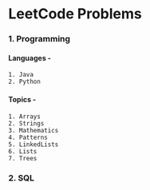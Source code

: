 # LeetCode Problems
### 1. Programming
#### Languages - 
    1. Java
    2. Python
#### Topics -
    1. Arrays
    2. Strings
    3. Mathematics
    4. Patterns
    5. LinkedLists
    6. Lists
    7. Trees
### 2. SQL
